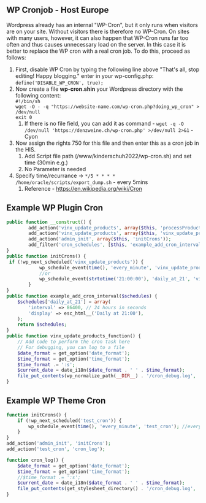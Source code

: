 ## WP Cronjob - Host Europe
Wordpress already has an internal "WP-Cron", but it only runs when visitors are on your site. Without visitors there is therefore no WP-Cron. On sites with many users, however, it can also happen that WP-Cron runs far too often and thus causes unnecessary load on the server. In this case it is better to replace the WP cron with a real cron job. To do this, proceed as follows:
1. First, disable WP Cron by typing the following line above "That's all, stop editing! Happy blogging." enter in your wp-config.php: `define('DISABLE_WP_CRON', true);`
2. Now create a file **wp-cron.shin** your Wordpress directory with the following content: \
`#!/bin/sh`\
`wget -O - -q "https://website-name.com/wp-cron.php?doing_wp_cron" > /dev/null`\
`exit 0`
    1. If there is no file field, you can add it as command - `wget -q -O /dev/null 'https://denzweine.ch/wp-cron.php' >/dev/null 2>&1` - Cyon
4. Now assign the rights 750 for this file and then enter this as a cron job in the HIS.
    1. Add Script file path (/www/kinderschuh2022/wp-cron.sh) and set time (30min e.g.)
    2. No Parameter is needed
5. Specify time/recurrance -> `*/5 * * * * /home/oracle/scripts/export_dump.sh` - every 5mins
    1. Reference - https://en.wikipedia.org/wiki/Cron
## Example WP Plugin Cron
```php
public function __construct() {
        add_action('vinx_update_products', array($this, 'processProduct'));
        add_action('vinx_update_products', array($this, 'vinx_update_products_function'));
        add_action('admin_init', array($this, 'initCrons'));
        add_filter('cron_schedules', [$this, 'example_add_cron_interval']);
}
public function initCrons() {
 if (!wp_next_scheduled('vinx_update_products')) {
            wp_schedule_event(time(), 'every_minute', 'vinx_update_products'); //every min
            //or
            wp_schedule_event(strtotime('21:00:00'), 'daily_at_21', 'vinx_update_products'); //daily at 21
        }
}
public function example_add_cron_interval($schedules) {
    $schedules['daily_at_21'] = array(
        'interval' => 86400, // 24 hours in seconds
        'display' => esc_html__('Daily at 21:00'),
    );      
    return $schedules;
}
public function vinx_update_products_function() {
    // Add code to perform the cron task here
    // For debugging, you can log to a file
    $date_format = get_option('date_format');
    $time_format = get_option('time_format');
    $time_format .= ':s';
    $current_date = date_i18n($date_format . ' ' . $time_format);
    file_put_contents(wp_normalize_path(__DIR__) . '/cron_debug.log', 'Process Products Cron ran at: ' . $current_date . "\n", FILE_APPEND);
}
```
## Example WP Theme Cron
```php
function initCrons() {
	if (!wp_next_scheduled('test_cron')) {
		wp_schedule_event(time(), 'every_minute', 'test_cron'); //every min
	}
}
add_action('admin_init', 'initCrons');
add_action('test_cron', 'cron_log');

function cron_log() {
	$date_format = get_option('date_format');
	$time_format = get_option('time_format');
	//$time_format .= ':s';
	$current_date = date_i18n($date_format . ' ' . $time_format);
	file_put_contents(get_stylesheet_directory() . '/cron_debug.log', 'Cron executed at: ' . $current_date . "\n", FILE_APPEND);
}
```
